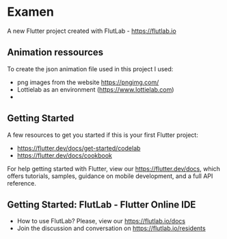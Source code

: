 # Examen

A new Flutter project created with FlutLab - https://flutlab.io

## Animation ressources 
To create the json animation file used in this project I used:
- png images from the website https://pngimg.com/
- Lottielab as an environment (https://www.lottielab.com)
- 
## Getting Started

A few resources to get you started if this is your first Flutter project:

- https://flutter.dev/docs/get-started/codelab
- https://flutter.dev/docs/cookbook

For help getting started with Flutter, view our
https://flutter.dev/docs, which offers tutorials,
samples, guidance on mobile development, and a full API reference.

## Getting Started: FlutLab - Flutter Online IDE

- How to use FlutLab? Please, view our https://flutlab.io/docs
- Join the discussion and conversation on https://flutlab.io/residents
